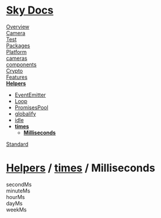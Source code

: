 <!--- This Milliseconds was auto-generated using "npx sky readme" --> 

# [Sky Docs](../../../README.md)

[Overview](..%2F..%2F..%2Fdocs%2FOverview.md)   
[Camera](..%2F..%2F..%2F-examples%2Fcameras%2FSkyPerspectiveCamera%2Fdocs%2FCamera.md)   
[Test](..%2F..%2F..%2F-examples%2Fcameras%2FSkyPerspectiveCamera%2Ftest%2FTest.md)   
[Packages](..%2F..%2F..%2F%40pkgs%2FPackages.md)   
[Platform](..%2F..%2F..%2F%40platform%2FPlatform.md)   
[cameras](..%2F..%2F..%2Fcameras%2Fcameras.md)   
[components](..%2F..%2F..%2Fcomponents%2Fcomponents.md)   
[Crypto](..%2F..%2F..%2Fcrypto%2FCrypto.md)   
[Features](..%2F..%2F..%2Ffeatures%2FFeatures.md)   
**[Helpers](..%2F..%2F..%2Fhelpers%2FHelpers.md)**   
* [EventEmitter](..%2F..%2F..%2Fhelpers%2FEventEmitter%2FEventEmitter.md)
* [Loop](..%2F..%2F..%2Fhelpers%2FLoop%2FLoop.md)
* [PromisesPool](..%2F..%2F..%2Fhelpers%2FPromisesPool%2FPromisesPool.md)
* [globalify](..%2F..%2F..%2Fhelpers%2Fglobalify%2Fglobalify.md)
* [idle](..%2F..%2F..%2Fhelpers%2Fidle%2Fidle.md)
* **[times](..%2F..%2F..%2Fhelpers%2Ftimes%2Ftimes.md)**  
   * **[Milliseconds](..%2F..%2F..%2Fhelpers%2Ftimes%2Fmilliseconds%2FMilliseconds.md)**
  
[Standard](..%2F..%2F..%2Fstandard%2FStandard.md)   

# [Helpers](..%2F..%2F..%2Fhelpers%2FHelpers.md) / [times](..%2F..%2F..%2Fhelpers%2Ftimes%2Ftimes.md) / Milliseconds

secondMs  
minuteMs  
hourMs  
dayMs  
weekMs  
